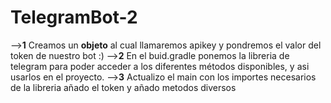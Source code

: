 # TelegramBot-2
-->**1**
Creamos un **objeto** al cual llamaremos apikey y pondremos el valor del token de nuestro bot :)
-->**2**
En el buid.gradle ponemos la libreria de telegram para poder acceder a los diferentes métodos disponibles, y asi usarlos en el proyecto.
-->**3**
Actualizo el main con los importes necesarios de la libreria añado el token y añado metodos diversos 
